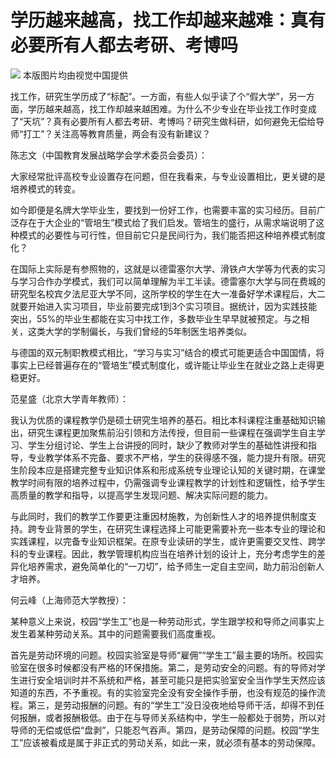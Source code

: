 # 学历越来越高，找工作却越来越难：真有必要所有人都去考研、考博吗

![](https://inews.gtimg.com/om_bt/OT3MG7g0224OT3FP6JHy1gXsSMMhHiHY7TnabMfb4etaAAA/1000)
本版图片均由视觉中国提供

找工作，研究生学历成了“标配”。一方面，有些人似乎读了个“假大学”，另一方面，学历越来越高，找工作却越来越困难。为什么不少专业在毕业找工作时变成了“天坑”？真有必要所有人都去考研、考博吗？研究生做科研，如何避免无偿给导师“打工”？关注高等教育质量，两会有没有新建议？

陈志文（中国教育发展战略学会学术委员会委员）：

大家经常批评高校专业设置存在问题，但在我看来，与专业设置相比，更关键的是培养模式的转变。

如今即便是名牌大学毕业生，要找到一份好工作，也需要丰富的实习经历。目前广泛存在于大企业的“管培生”模式给了我们启发。管培生的盛行，从需求端说明了这种模式的必要性与可行性，但目前它只是民间行为，我们能否把这种培养模式制度化？

在国际上实际是有参照物的，这就是以德雷塞尔大学、滑铁卢大学等为代表的实习与学习合作办学模式，我们可以简单理解为半工半读。德雷塞尔大学与同在费城的研究型名校宾夕法尼亚大学不同，这所学校的学生在大一准备好学术课程后，大二就要开始进入实习项目，毕业前要完成1到3个实习项目。据统计，因为实践技能突出，55%的毕业生都能在实习中找工作，多数毕业生早早就被预定。与之相关，这类大学的学制偏长，与我们曾经的5年制医生培养类似。

与德国的双元制职教模式相比，“学习与实习”结合的模式可能更适合中国国情，将事实上已经普遍存在的“管培生”模式制度化，或许能让毕业生在就业之路上走得更稳更好。

范星盛（北京大学青年教师）：

我认为优质的课程教学仍是硕士研究生培养的基石。相比本科课程注重基础知识输出，研究生课程更加聚焦前沿引领和方法传授，但目前一些课程在强调学生自主学习、学生分组讨论、学生上台讲授的同时，缺少了教师对学生的基础性讲授和指导，专业教学体系不完备、要求不严格，学生的获得感不强，能力提升有限。研究生阶段本应是搭建完整专业知识体系和形成系统专业理论认知的关键时期，在课堂教学时间有限的培养过程中，仍需强调专业课程教学的计划性和逻辑性，给予学生高质量的教学和指导，以提高学生发现问题、解决实际问题的能力。

与此同时，我们的教学工作要更注重因材施教，为创新性人才的培养提供制度支持。跨专业背景的学生，在研究生课程选择上可能更需要补充一些本专业的理论和实践课程，以完备专业知识框架。在原专业读研的学生，或许更需要交叉性、跨学科的专业课程。因此，教学管理机构应当在培养计划的设计上，充分考虑学生的差异化培养需求，避免简单化的“一刀切”，给予师生一定自主空间，助力前沿创新人才培养。

何云峰（上海师范大学教授）：

某种意义上来说，校园“学生工”也是一种劳动形式，学生跟学校和导师之间事实上发生着某种劳动关系。其中的问题需要我们高度重视。

首先是劳动环境的问题。校园实验室是导师“雇佣”“学生工”最主要的场所。校园实验室在很多时候都没有严格的环保措施。第二，是劳动安全的问题。有的导师对学生进行安全培训时并不系统和严格，甚至可能只是把实验室安全当作学生天然应该知道的东西，不予重视。有的实验室完全没有安全操作手册，也没有规范的操作流程。第三，是劳动报酬的问题。有的“学生工”没日没夜地给导师干活，却得不到任何报酬，或者报酬极低。由于在与导师关系结构中，学生一般都处于弱势，所以对导师的无偿或低偿“盘剥”，只能忍气吞声。第四，是劳动保障的问题。校园“学生工”应该被看成是属于非正式的劳动关系，如此一来，就必须有基本的劳动保障。

